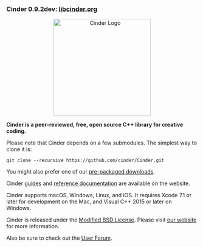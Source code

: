### Cinder 0.9.2dev: [libcinder.org](http://libcinder.org)

<p align="center">
  <img src="https://libcinder.org/docs/_assets/images/cinder_logo.svg" alt="Cinder Logo" width="256" height="auto"/>
</p>

**Cinder is a peer-reviewed, free, open source C++ library for creative coding.**

Please note that Cinder depends on a few submodules. The simplest way to clone it is:<br />
```
git clone --recursive https://github.com/cinder/Cinder.git
```

You might also prefer one of our [pre-packaged downloads](https://libcinder.org/download).

Cinder [guides](https://libcinder.org/docs/branch/master/guides/index.html) and [reference documentation](https://libcinder.org/docs/branch/master/reference/index.html) are available on the website.

Cinder supports macOS, Windows, Linux, and iOS. It requires Xcode 7.1 or later for development on the Mac, and Visual C++ 2015 or later on Windows.

Cinder is released under the [Modified BSD License](COPYING). Please visit [our website](https://libcinder.org) for more information.

Also be sure to check out the [User Forum](http://discourse.libcinder.org).
